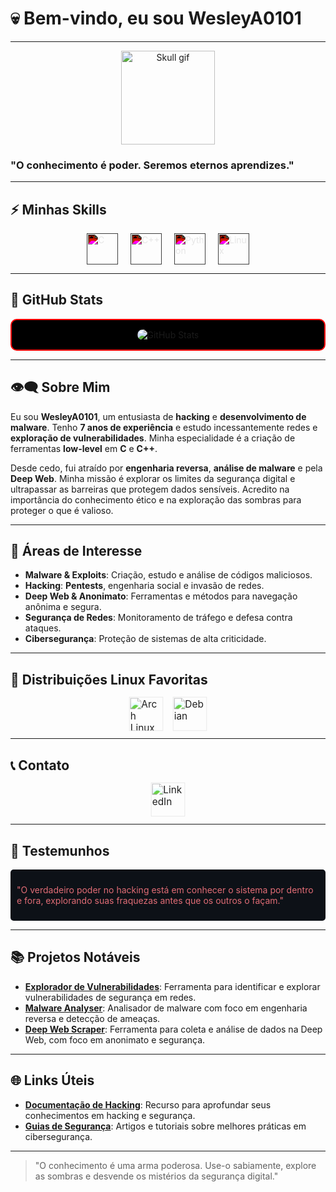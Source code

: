 # 💀 Bem-vindo, eu sou WesleyA0101 

---

<div align="center">
  <img src="https://media.giphy.com/media/3og0ILLVvPp8d64Jd6/giphy.gif" width="150" height="150" alt="Skull gif"/>
</div>

### "O conhecimento é poder. Seremos eternos aprendizes."

---

## ⚡ Minhas Skills

<div style="display: flex; gap: 20px; justify-content: center;">
  <a href="https://embarcados.com.br/linguagem-c-guia-completo/" target="_blank">
    <img src="https://cdn.jsdelivr.net/gh/devicons/devicon/icons/c/c-original.svg" title="C" alt="C" width="50" height="50" style="filter: invert(100%) sepia(0%) saturate(1000%) hue-rotate(0deg) brightness(100%) contrast(100%); transform: rotate(360deg); transition: transform 2s ease-in-out;"/>
  </a>
  <a href="https://www.ime.usp.br/~slago/slago-C++.pdf" target="_blank">
    <img src="https://cdn.jsdelivr.net/gh/devicons/devicon/icons/cplusplus/cplusplus-original.svg" title="C++" alt="C++" width="50" height="50" style="filter: invert(100%) sepia(0%) saturate(1000%) hue-rotate(0deg) brightness(100%) contrast(100%); transform: rotate(360deg); transition: transform 2s ease-in-out;"/>
  </a>
  <a href="https://www.python.org/" target="_blank">
    <img src="https://cdn.jsdelivr.net/gh/devicons/devicon/icons/python/python-original.svg" title="Python" alt="Python" width="50" height="50" style="filter: invert(100%) sepia(0%) saturate(1000%) hue-rotate(0deg) brightness(100%) contrast(100%); transform: rotate(360deg); transition: transform 2s ease-in-out;"/>
  </a>
  <a href="https://www.linux.org/" target="_blank">
    <img src="https://cdn.jsdelivr.net/gh/devicons/devicon/icons/linux/linux-original.svg" title="Linux" alt="Linux" width="50" height="50" style="filter: invert(100%) sepia(0%) saturate(1000%) hue-rotate(0deg) brightness(100%) contrast(100%); transform: rotate(360deg); transition: transform 2s ease-in-out;"/>
  </a>
</div>

---

## 🧠 GitHub Stats

<div style="display: flex; justify-content: center; background: #000000; padding: 15px; border-radius: 10px; border: 2px solid #FF0000;">
  <img src="https://github-readme-stats.vercel.app/api?username=WesleyA0101&show_icons=true&bg_color=000000&icon_color=FF0000&title_color=FF0000&text_color=FFFFFF&hide_border=true&include_all_commits=true&count_private=true" alt="GitHub Stats" style="border-radius: 10px;"/>
</div>

---

## 👁‍🗨 Sobre Mim

Eu sou **WesleyA0101**, um entusiasta de **hacking** e **desenvolvimento de malware**. Tenho **7 anos de experiência** e estudo incessantemente redes e **exploração de vulnerabilidades**. Minha especialidade é a criação de ferramentas **low-level** em **C** e **C++**.

Desde cedo, fui atraído por **engenharia reversa**, **análise de malware** e pela **Deep Web**. Minha missão é explorar os limites da segurança digital e ultrapassar as barreiras que protegem dados sensíveis. Acredito na importância do conhecimento ético e na exploração das sombras para proteger o que é valioso.

---

## 🌌 Áreas de Interesse

- **Malware & Exploits**: Criação, estudo e análise de códigos maliciosos.
- **Hacking**: **Pentests**, engenharia social e invasão de redes.
- **Deep Web & Anonimato**: Ferramentas e métodos para navegação anônima e segura.
- **Segurança de Redes**: Monitoramento de tráfego e defesa contra ataques.
- **Cibersegurança**: Proteção de sistemas de alta criticidade.

---

## 🐧 Distribuições Linux Favoritas

<div style="display: flex; gap: 20px; justify-content: center;">
  <a href="https://archlinux.org" target="_blank">
    <img src="https://cdn.jsdelivr.net/gh/devicons/devicon/icons/archlinux/archlinux-original.svg" title="Arch Linux" alt="Arch Linux" width="50" height="50" style="filter: brightness(1.2); transform: scale(1.1); transition: transform 0.5s ease-in-out;"/>
  </a>
  <a href="https://debian.org" target="_blank">
    <img src="https://cdn.jsdelivr.net/gh/devicons/devicon/icons/debian/debian-original.svg" title="Debian" alt="Debian" width="50" height="50" style="filter: brightness(1.2); transform: scale(1.1); transition: transform 0.5s ease-in-out;"/>
  </a>
</div>

---

## 📞 Contato

<div style="display: flex; gap: 20px; justify-content: center;">
  <a href="https://www.linkedin.com/in/wesley-alexsander-0329a2327" target="_blank">
    <img src="https://cdn.jsdelivr.net/gh/devicons/devicon/icons/linkedin/linkedin-original.svg" title="LinkedIn" alt="LinkedIn" width="50" height="50" style="filter: brightness(1.2); transform: scale(1.1); transition: transform 0.5s ease-in-out;"/>
  </a>
</div>

---

## 💬 Testemunhos

<div style="background: #0d1117; color: #e06c75; padding: 10px; border-radius: 5px; margin: 10px 0;">
  <p>"O verdadeiro poder no hacking está em conhecer o sistema por dentro e fora, explorando suas fraquezas antes que os outros o façam."</p>
</div>

---

## 📚 Projetos Notáveis

- **[Explorador de Vulnerabilidades](https://github.com/WesleyA0101/explorador-vulnerabilidades)**: Ferramenta para identificar e explorar vulnerabilidades de segurança em redes.
- **[Malware Analyser](https://github.com/WesleyA0101/malware-analyser)**: Analisador de malware com foco em engenharia reversa e detecção de ameaças.
- **[Deep Web Scraper](https://github.com/WesleyA0101/deep-web-scraper)**: Ferramenta para coleta e análise de dados na Deep Web, com foco em anonimato e segurança.

---

## 🌐 Links Úteis

- **[Documentação de Hacking](https://example.com)**: Recurso para aprofundar seus conhecimentos em hacking e segurança.
- **[Guias de Segurança](https://example.com)**: Artigos e tutoriais sobre melhores práticas em cibersegurança.

---

> "O conhecimento é uma arma poderosa. Use-o sabiamente, explore as sombras e desvende os mistérios da segurança digital."

